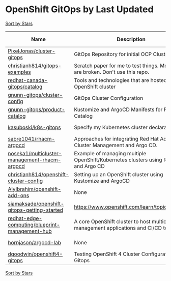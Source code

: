 # OpenShift GitOps by Last Updated

[Sort by Stars](OpenShift%20GitOps.Stars.md)

Name | Description | Last Updated | Stars 
--- | --- | --- | --- 
[PixelJonas/cluster-gitops](https://github.com/PixelJonas/cluster-gitops) | GitOps Repository for initial OCP Cluster | 2021-12-01 | 6 
[christianh814/gitops-examples](https://github.com/christianh814/gitops-examples) | Scratch paper for me to test things. Most things are broken. Don't use this repo. | 2021-12-01 | 51 
[redhat-canada-gitops/catalog](https://github.com/redhat-cop/gitops-catalog) | Tools and technologies that are hosted on an OpenShift cluster | 2021-11-30 | 89 
[gnunn-gitops/cluster-config](https://github.com/gnunn-gitops/cluster-config) | GitOps Cluster Configuration | 2021-11-30 | 22 
[gnunn-gitops/product-catalog](https://github.com/gnunn-gitops/product-catalog) | Kustomize and ArgoCD Manifests for Product Catalog | 2021-11-16 | 23 
[kasuboski/k8s-gitops](https://github.com/kasuboski/k8s-gitops) | Specify my Kubernetes cluster declaratively | 2021-11-16 | 19 
[sabre1041/rhacm-argocd](https://github.com/sabre1041/rhacm-argocd) | Approaches for integrating Red Hat Advanced Cluster Management and Argo CD. | 2021-11-12 | 5 
[noseka1/multicluster-management-rhacm-argocd](https://github.com/noseka1/multicluster-management-rhacm-argocd) | Example of managing multiple OpenShift/Kubernetes clusters using RHACM and Argo CD | 2021-11-08 | 10 
[christianh814/openshift-cluster-config](https://github.com/christianh814/openshift-cluster-config) | Setting up an OpenShift cluster using Kustomize and ArgoCD | 2021-10-18 | 22 
[AlyIbrahim/openshift-add-ons](https://github.com/AlyIbrahim/openshift-add-ons) | None | 2021-10-13 | 1 
[siamaksade/openshift-gitops-getting-started](https://github.com/siamaksade/openshift-gitops-getting-started) | https://www.openshift.com/learn/topics/gitops/ | 2021-10-08 | 43 
[redhat-edge-computing/blueprint-management-hub](https://github.com/redhat-edge-computing/blueprint-management-hub) | A core OpenShift cluster to host multicluster management applications and CI/CD tools | 2021-04-22 | 8 
[hornjason/argocd-lab](https://github.com/hornjason/argocd-lab) | None | 2020-12-21 | 5 
[dgoodwin/openshift4-gitops](https://github.com/dgoodwin/openshift4-gitops) | Testing OpenShift 4 Cluster Configuration With Gitops | 2020-02-11 | 17 

[Sort by Stars](OpenShift%20GitOps.Stars.md)